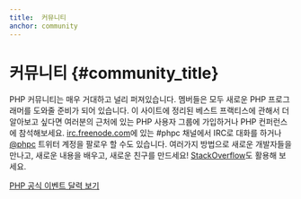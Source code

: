 ```yaml
---
title:  커뮤니티
anchor: community
---
```


# 커뮤니티 {#community_title}

PHP 커뮤니티는 매우 거대하고 널리 퍼져있습니다. 멤버들은 모두 새로운 PHP 프로그래머를 도와줄 준비가 되어 있습니다. 이
사이트에 정리된 베스트 프랙티스에 관해서 더 알아보고 싶다면 여러분의 근처에 있는 PHP 사용자 그룹에 가입하거나 PHP
컨퍼런스에 참석해보세요. [irc.freenode.com][php-irc]에 있는 #phpc 채널에서 IRC로 대화를 하거나 [@phpc][phpc-twitter]
트위터 계정을 팔로우 할 수도 있습니다. 여러가지 방법으로 새로운 개발자들을 만나고, 새로운 내용을 배우고, 새로운 친구를
만드세요! [StackOverflow][php-so]도 활용해 보세요.

[PHP 공식 이벤트 달력 보기][php-calendar]


[php-irc]: https://webchat.freenode.net/?channels=phpc
[phpc-twitter]: https://twitter.com/phpc
[php-so]: https://stackoverflow.com/questions/tagged/php
[php-calendar]: https://secure.php.net/cal.php
